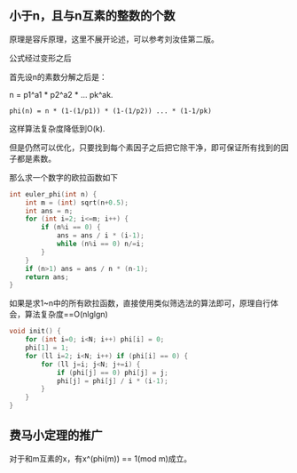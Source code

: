 ## 小于n，且与n互素的整数的个数

原理是容斥原理，这里不展开论述，可以参考刘汝佳第二版。

公式经过变形之后

首先设n的素数分解之后是：

n = p1^a1 * p2^a2 * ... pk^ak.

```
phi(n) = n * (1-(1/p1)) * (1-(1/p2)) ... * (1-1/pk)
```

这样算法复杂度降低到O(k).

但是仍然可以优化，只要找到每个素因子之后把它除干净，即可保证所有找到的因子都是素数。


那么求一个数字的欧拉函数如下
```C++
int euler_phi(int n) {
    int m = (int) sqrt(n+0.5);
    int ans = n;
    for (int i=2; i<=m; i++) {
        if (n%i == 0) {
            ans = ans / i * (i-1);
            while (n%i == 0) n/=i;
        }
    }
    if (n>1) ans = ans / n * (n-1);
    return ans;
}
```

如果是求1~n中的所有欧拉函数，直接使用类似筛选法的算法即可，原理自行体会，算法复杂度==O(nlglgn)

```C++
void init() {
    for (int i=0; i<N; i++) phi[i] = 0;
    phi[1] = 1;
    for (ll i=2; i<N; i++) if (phi[i] == 0) {
        for (ll j=i; j<N; j+=i) {
            if (phi[j] == 0) phi[j] = j;
            phi[j] = phi[j] / i * (i-1);
        }
    }
}
```

## 费马小定理的推广

对于和m互素的x，有x^(phi(m)) == 1(mod m)成立。
